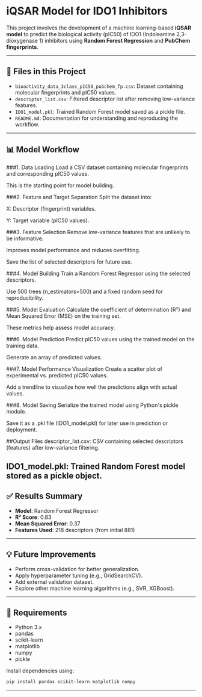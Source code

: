 # iQSAR Model for IDO1 Inhibitors

This project involves the development of a machine learning-based **iQSAR model** to predict the biological activity (pIC50) of IDO1 (Indoleamine 2,3-dioxygenase 1) inhibitors using **Random Forest Regression** and **PubChem fingerprints**.

---

## 📁 Files in this Project

- `bioactivity_data_3class_pIC50_pubchem_fp.csv`: Dataset containing molecular fingerprints and pIC50 values.
- `descriptor_list.csv`: Filtered descriptor list after removing low-variance features.
- `IDO1_model.pkl`: Trained Random Forest model saved as a pickle file.
- `README.md`: Documentation for understanding and reproducing the workflow.

---

## 📊 Model Workflow

###1. Data Loading
Load a CSV dataset containing molecular fingerprints and corresponding pIC50 values.

This is the starting point for model building.

###2. Feature and Target Separation
Split the dataset into:

X: Descriptor (fingerprint) variables.

Y: Target variable (pIC50 values).

###3. Feature Selection
Remove low-variance features that are unlikely to be informative.

Improves model performance and reduces overfitting.

Save the list of selected descriptors for future use.

###4. Model Building
Train a Random Forest Regressor using the selected descriptors.

Use 500 trees (n_estimators=500) and a fixed random seed for reproducibility.

###5. Model Evaluation
Calculate the coefficient of determination (R²) and Mean Squared Error (MSE) on the training set.

These metrics help assess model accuracy.

###6. Model Prediction
Predict pIC50 values using the trained model on the training data.

Generate an array of predicted values.

###7. Model Performance Visualization
Create a scatter plot of experimental vs. predicted pIC50 values.

Add a trendline to visualize how well the predictions align with actual values.

###8. Model Saving
Serialize the trained model using Python's pickle module.

Save it as a .pkl file (IDO1_model.pkl) for later use in prediction or deployment.

##Output Files
descriptor_list.csv: CSV containing selected descriptors (features) after low-variance filtering.

IDO1_model.pkl: Trained Random Forest model stored as a pickle object.
---

## ✅ Results Summary

- **Model**: Random Forest Regressor
- **R² Score**: 0.83
- **Mean Squared Error**: 0.37
- **Features Used**: 218 descriptors (from initial 881)

---

## 💡 Future Improvements

- Perform cross-validation for better generalization.
- Apply hyperparameter tuning (e.g., GridSearchCV).
- Add external validation dataset.
- Explore other machine learning algorithms (e.g., SVR, XGBoost).

---

## 📌 Requirements

- Python 3.x
- pandas
- scikit-learn
- matplotlib
- numpy
- pickle

Install dependencies using:
```bash
pip install pandas scikit-learn matplotlib numpy
```

---
